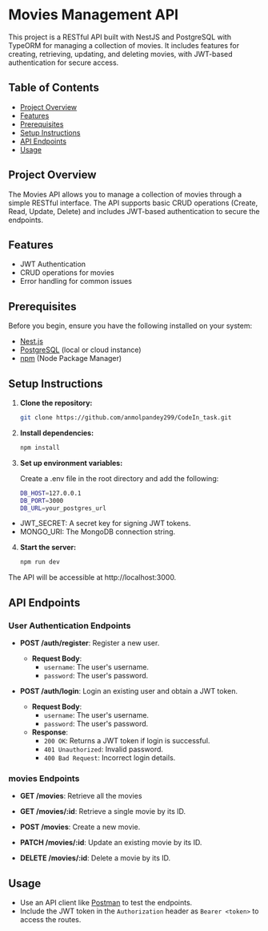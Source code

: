 
# Movies Management API

This project is a RESTful API built with NestJS and PostgreSQL with TypeORM for managing a collection of movies. It includes features for creating, retrieving, updating, and deleting movies, with JWT-based authentication for secure access.

## Table of Contents

- [Project Overview](#project-overview)
- [Features](#features)
- [Prerequisites](#prerequisites)
- [Setup Instructions](#setup-instructions)
- [API Endpoints](#api-endpoints)
- [Usage](#usage)


## Project Overview

The Movies API allows you to manage a collection of movies through a simple RESTful interface. The API supports basic CRUD operations (Create, Read, Update, Delete) and includes JWT-based authentication to secure the endpoints.

## Features

- JWT Authentication
- CRUD operations for movies
- Error handling for common issues

## Prerequisites

Before you begin, ensure you have the following installed on your system:

- [Nest.js](https://nestjs.com/) 
- [PostgreSQL](https://neon.tech/) (local or cloud instance)
- [npm](https://www.npmjs.com/) (Node Package Manager)

## Setup Instructions

1. **Clone the repository:**

   ```bash
   git clone https://github.com/anmolpandey299/CodeIn_task.git
   

2. **Install dependencies:**

    ```bash
    npm install

2. **Set up environment variables:**

    Create a .env file in the root directory and add the following:

    ```bash
    DB_HOST=127.0.0.1
    DB_PORT=3000
    DB_URL=your_postgres_url

- JWT_SECRET: A secret key for signing JWT tokens.
- MONGO_URI: The MongoDB connection string.

4. **Start the server:**

    ```bash
    npm run dev

The API will be accessible at http://localhost:3000.




## API Endpoints

### User Authentication Endpoints

- **POST /auth/register**: Register a new user.
  - **Request Body**:
    - `username`: The user's username.
    - `password`: The user's password.

- **POST /auth/login**: Login an existing user and obtain a JWT token.
  - **Request Body**:
    - `username`: The user's username.
    - `password`: The user's password.
  - **Response**:
    - `200 OK`: Returns a JWT token if login is successful.
    - `401 Unauthorized`: Invalid password.
    - `400 Bad Request`: Incorrect login details.

### movies Endpoints

- **GET /movies**: Retrieve all the movies

- **GET /movies/:id**: Retrieve a single movie by its ID.

- **POST /movies**: Create a new movie.

- **PATCH /movies/:id**: Update an existing movie by its ID.

- **DELETE /movies/:id**: Delete a movie by its ID.

## Usage

- Use an API client like [Postman](https://www.postman.com/) to test the endpoints.
- Include the JWT token in the `Authorization` header as `Bearer <token>` to access the routes.



